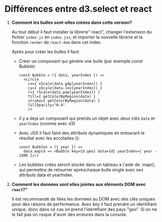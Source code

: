 #  Différences entre d3.select et react

1. **Comment les bulles sont-elles créées dans cette version?**

   Au tout début il faut installer la librerie" react", changer l'extension du fichier `index.js` en `index.jsx`, et importer la nouvelle librerie et la fonction `render` de `react-dom` dans cet index.

   Après pour créer les bulles il faut:

   - Créer un composant qui génère une bulle (par exemple const Bubble):

     ```
     const Bubble = ({ data, yearIndex }) =>
       <circle
         cx={ xScale(data.gdp[yearIndex]) }
         cy={ yScale(data.lex[yearIndex]) }
         r={ rScale(data.pop[yearIndex]) }
         fill={ getColorByRegion(data) }
         stroke={ getColorByRegion(data) }
         fillOpacity="0.4"
         />
     ```

   - Il y a deja un composant qui prends un objet avec deux clés `data` et `yearIndex`  (comme avec d3)

   - Avec JSX il faut faire des attributs dynamiques en entourant le résultat avec les accolades {}:

     ```
     const Bubbles = ({ year }) =>
       data.map(d => <Bubble key={d.geo} data={d} yearIndex={ year - 1800 }/>)
     ```

   -  Les bubbles crées seront stocké dans un tableau a l'aide de .map(), qui  permettra de retourner aprèschaque bulle single avec ses attributs data et yearIndex.

2. **Comment les données sont elles jointes aux éléments DOM avec `react`?***

   Il est recommandé de liées les données au DOM avec des clés uniques pour des raisons de performance. Avec key il faut prendre un identifiant unique, donc dans ce cas on prend l'identifiant des  pays "geo". Si on ne le fait pas on risque d'avoir des erreures dans la console.

   

